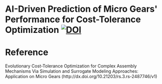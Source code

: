 # 
<h1>AI-Driven Prediction of Micro Gears' Performance for Cost-Tolerance Optimization  <a href="https://zenodo.org/badge/latestdoi/626026336"><img src="https://zenodo.org/badge/626026336.svg" alt="DOI"></a> </h1>

<h1>Reference </h1>
Evolutionary Cost-Tolerance Optimization for Complex Assembly Mechanisms Via Simulation and Surrogate Modeling Approaches: Application on Micro Gears (http://dx.doi.org/10.21203/rs.3.rs-2487746/v1)


